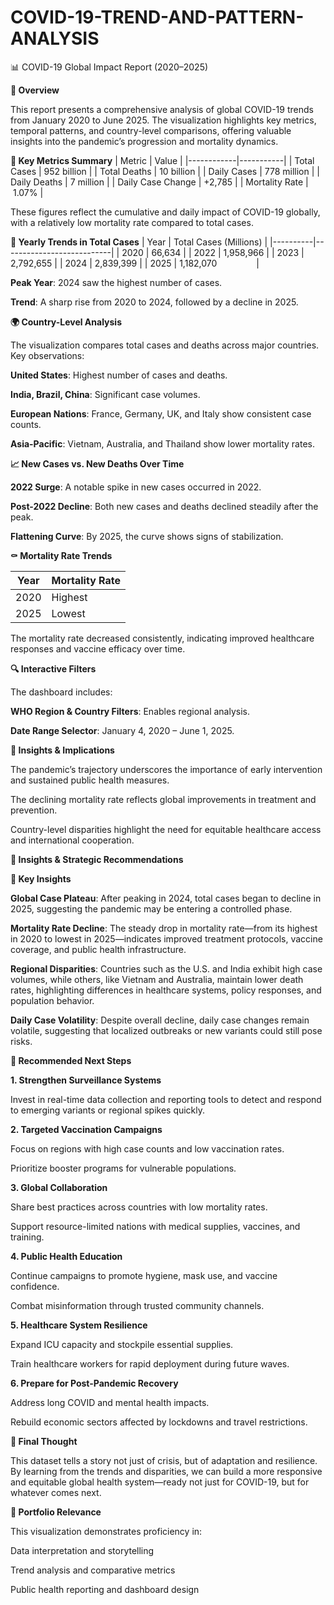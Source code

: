# COVID-19-TREND-AND-PATTERN-ANALYSIS

📊 COVID-19 Global Impact Report (2020–2025)


**🧩  Overview**

This report presents a comprehensive analysis of global COVID-19 trends from January 2020 to June 2025. The visualization highlights key metrics, temporal patterns, and country-level comparisons, offering valuable insights into the pandemic’s progression and mortality dynamics.


**📌 Key Metrics Summary**
| Metric | Value |
|------------|-----------|
| Total Cases | 952 billion |
| Total Deaths | 10 billion |
| Daily Cases | 778 million |
| Daily Deaths | 7 million |
| Daily Case Change | +2,785 |
| Mortality Rate | 1.07% |


These figures reflect the cumulative and daily impact of COVID-19 globally, with a relatively low mortality rate compared to total cases.



**📅 Yearly Trends in Total Cases**
| Year | Total Cases (Millions) |
|----------|---------------------------|
| 2020     | 66,634                    |
| 2022     | 1,958,966                 |
| 2023     | 2,792,655                 |
| 2024     | 2,839,399                 |
| 2025     | 1,182,070                 |



**Peak Year**: 2024 saw the highest number of cases.

**Trend**: A sharp rise from 2020 to 2024, followed by a decline in 2025.



**🌍 Country-Level Analysis**

The visualization compares total cases and deaths across major countries. Key observations:

**United States**: Highest number of cases and deaths.

**India, Brazil, China**: Significant case volumes.

**European Nations**: France, Germany, UK, and Italy show consistent case counts.

**Asia-Pacific**: Vietnam, Australia, and Thailand show lower mortality rates.



**📈 New Cases vs. New Deaths Over Time**


**2022 Surge**: A notable spike in new cases occurred in 2022.

**Post-2022 Decline**: Both new cases and deaths declined steadily after the peak.

**Flattening Curve**: By 2025, the curve shows signs of stabilization.



**⚰️ Mortality Rate Trends**


| Year | Mortality Rate |
|----------|--------------------|
| 2020     | Highest            |
| 2025     | Lowest            |



The mortality rate decreased consistently, indicating improved healthcare responses and vaccine efficacy over time.



**🔍 Interactive Filters**


The dashboard includes:

**WHO Region & Country Filters**: Enables regional analysis.

**Date Range Selector**: January 4, 2020 – June 1, 2025.



**🧠 Insights & Implications**

The pandemic’s trajectory underscores the importance of early intervention and sustained public health measures.

The declining mortality rate reflects global improvements in treatment and prevention.

Country-level disparities highlight the need for equitable healthcare access and international cooperation.



**🔮 Insights & Strategic Recommendations**


**🧠 Key Insights**

**Global Case Plateau**: After peaking in 2024, total cases began to decline in 2025, suggesting the pandemic may be entering a controlled phase.

**Mortality Rate Decline**: The steady drop in mortality rate—from its highest in 2020 to lowest in 2025—indicates improved treatment protocols, vaccine coverage, and public health infrastructure.

**Regional Disparities**: Countries such as the U.S. and India exhibit high case volumes, while others, like Vietnam and Australia, maintain lower death rates, highlighting differences in healthcare systems, policy responses, and population behavior.

**Daily Case Volatility**: Despite overall decline, daily case changes remain volatile, suggesting that localized outbreaks or new variants could still pose risks.



**🚀 Recommended Next Steps**


**1. Strengthen Surveillance Systems**

Invest in real-time data collection and reporting tools to detect and respond to emerging variants or regional spikes quickly.

**2. Targeted Vaccination Campaigns**

Focus on regions with high case counts and low vaccination rates.

Prioritize booster programs for vulnerable populations.

**3. Global Collaboration**

Share best practices across countries with low mortality rates.

Support resource-limited nations with medical supplies, vaccines, and training.

**4. Public Health Education**

Continue campaigns to promote hygiene, mask use, and vaccine confidence.

Combat misinformation through trusted community channels.

**5. Healthcare System Resilience**

Expand ICU capacity and stockpile essential supplies.

Train healthcare workers for rapid deployment during future waves.

**6. Prepare for Post-Pandemic Recovery**

Address long COVID and mental health impacts.

Rebuild economic sectors affected by lockdowns and travel restrictions.



**🧭 Final Thought**

This dataset tells a story not just of crisis, but of adaptation and resilience. By learning from the trends and disparities, we can build a more responsive and equitable global health system—ready not just for COVID-19, but for whatever comes next.



**📁 Portfolio Relevance**

This visualization demonstrates proficiency in:

Data interpretation and storytelling

Trend analysis and comparative metrics

Public health reporting and dashboard design


